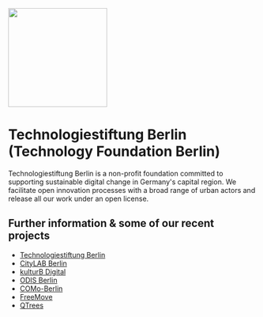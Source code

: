 <img src="https://logos.citylab-berlin.org/logo-technologiestiftung-berlin-en.svg" width="200" />

# Technologiestiftung Berlin (Technology Foundation Berlin)

Technologiestiftung Berlin is a non-profit foundation committed to supporting sustainable digital change in Germany's capital region. We facilitate open innovation processes with a broad range of urban actors and release all our work under an open license.  


## Further information & some of our recent projects

- [Technologiestiftung Berlin](https://www.technologiestiftung-berlin.de/)
- [CityLAB Berlin](https://citylab-berlin.org/en/start/)
- [kulturB Digital](https://kultur-b-digital.de/en/berlins-cultural-data/)
- [ODIS Berlin](https://odis-berlin.de/)
- [COMo-Berlin](https://www.technologiestiftung-berlin.de/projekte/como-berlin)
- [FreeMove](https://www.freemove.space/)
- [QTrees](https://qtrees.ai/)

